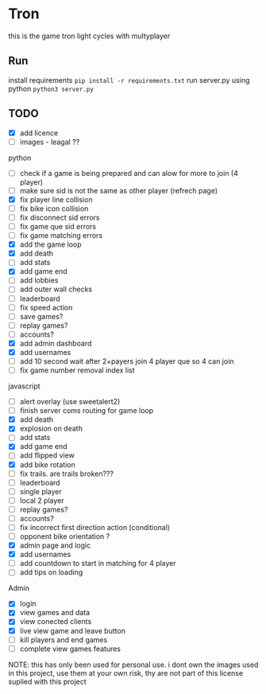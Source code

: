 # Tron
this is the game tron light cycles with multyplayer 


## Run
install requirements
```pip install -r requirements.txt```
run server.py using python
```python3 server.py```


## TODO
 - [x] add licence 
 - [ ] images - leagal ??

python
- [ ] check if a game is being prepared and can alow for more to join (4 player)
- [ ] make sure sid is not the same as other player (refrech page)
- [x] fix player line collision
- [ ] fix bike icon collision
- [ ] fix disconnect sid errors
- [ ] fix game que sid errors 
- [ ] fix game matching errors
- [x] add the game loop
- [x] add death
- [ ] add stats
- [x] add game end
- [ ] add lobbies 
- [ ] add outer wall checks 
- [ ] leaderboard
- [ ] fix speed action
- [ ] save games?
- [ ] replay games?
- [ ] accounts?
- [x] add admin dashboard 
- [x] add usernames
- [ ] add 10 second wait after 2+payers join 4 player que so 4 can join  
- [ ] fix game number removal index list 

javascript
- [ ] alert overlay (use sweetalert2)
- [ ] finish server coms routing for game loop 
- [x] add death
- [x] explosion on death
- [ ] add stats
- [x] add game end 
- [ ] add  flipped view 
- [x] add bike rotation
- [ ] fix trails. are trails broken???
- [ ] leaderboard
- [ ] single player
- [ ] local 2 player
- [ ] replay games?
- [ ] accounts?
- [ ] fix incorrect first direction action (conditional)
- [ ] opponent bike orientation ?
- [x] admin page and logic 
- [x] add usernames
- [ ] add countdown to start in matching for 4 player 
- [ ] add tips on loading

Admin
 - [x] login
 - [x] view games and data 
 - [x] view conected clients
 - [x] live view game and leave button
 - [ ] kill players and end games
 - [ ] complete view games features

NOTE: this has only been used for personal use. i dont own the images used in this project, use them at your own risk, thy are not part of this license suplied with this project
